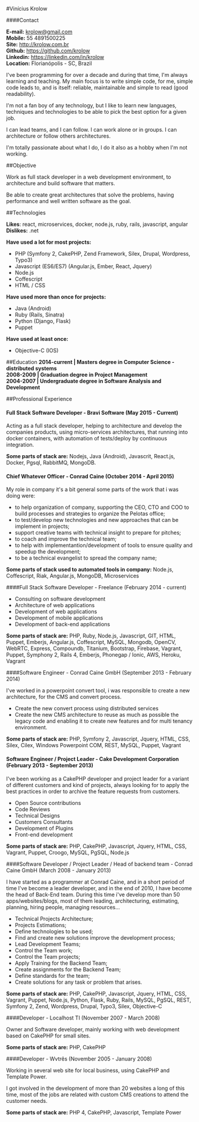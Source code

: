 #Vinícius Krolow

####Contact

**E-mail:** krolow@gmail.com<br />
**Mobile:** 55 4891500225<br />
**Site:** http://krolow.com.br<br />
**Github:** https://github.com/krolow<br />
**Linkedin:** https://linkedin.com/in/krolow<br />
**Location:** Florianópolis - SC, Brazil


I've been programming for over a decade and during that time, I'm always learning and teaching. My main focus is to write simple code, for me, simple code leads to, and is itself: reliable, maintainable and simple to read (good readability).

I'm not a fan boy of any technology, but I like to learn new languages, techniques and technologies to be able to pick the best option for a given job.

I can lead teams, and I can follow. I can work alone or in groups. I can architecture or follow others architectures.

I'm totally passionate about what I do, I do it also as a hobby when I'm not working.

##Objective

Work as full stack developer in a web development environment, to architecture and build software that matters.

Be able to create great architectures that solve the problems, having performance and well written software as the goal.

##Technologies

**Likes**: react, microservices, docker, node.js, ruby, rails, javascript, angular
**Dislikes:** .net

**Have used a lot for most projects:**

* PHP (Symfony 2, CakePHP, Zend Framework, Silex, Drupal, Wordpress, Typo3)
* Javascript (ES6/ES7) (Angular.js, Ember, React, Jquery)
* Node.js
* Coffescript
* HTML / CSS

**Have used more than once for projects:**

* Java (Android)
* Ruby (Rails, Sinatra)
* Python (Django, Flask)
* Puppet

**Have used at least once:**

* Objective-C (IOS)

##Education
**2014-current | Masters degree in Computer Science -  distributed systems**<br />
**2008-2009 | Graduation degree in Project Management**<br />
**2004-2007 | Undergraduate degree in Software Analysis and Development**

##Professional Experience

#### Full Stack Software Developer - Bravi Software (May 2015 - Current)

Acting as a full stack developer, helping to architecture and develop the companies products,
using micro-services architectures, that running into docker containers, with automation of tests/deploy by continuous integration.

**Some parts of stack are:** Nodejs, Java (Android), Javascrit, React.js, Docker, Pgsql, RabbitMQ, MongoDB.

#### Chief Whatever Officer - Conrad Caine (October 2014 - April 2015)

My role in company it's a bit general some parts of the work that i was doing were:

* to help organization of company, supporting the CEO, CTO and COO to build processes and strategies to organize the Pelotas office;
* to test/develop new technologies and new approaches that can be implement in projects;
* support creative teams with technical insight to prepare for pitches;
* to coach and improve the technical team;
* to help with implementantion/development of tools to ensure quality and speedup the development;
* to be a technical evangelist to spread the company name;

**Some parts of stack used to automated tools in company:** Node.js, Coffescript, Riak, Angular.js, MongoDB, Microservices


####Full Stack Software Developer - Freelance (February 2014 - current)

* Consulting on software development
* Architecture of web applications
* Development of web applications
* Development of mobile applications
* Development of back-end applications

**Some parts of stack are:** PHP, Ruby, Node.js, Javascript, GIT, HTML, Puppet, Emberjs, Angular.js, Coffescript, MySQL, Mongodb, OpenCV, WebRTC, Express, Compoundb, Titanium, Bootstrap, Firebase, Vagrant, Puppet, Symphony 2, Rails 4, Emberjs, Phonegap / Ionic, AWS, Heroku, Vagrant


####Software Engineer - Conrad Caine GmbH (September 2013 - February 2014)

I've worked in a powerpoint convert tool, i was responsible to create a new architecture, for the CMS and convert process.

* Create the new convert process using distributed services
* Create the new CMS architecture to reuse as much as possible the legacy code and enabling it to create new features and for multi tenancy environment.

**Some parts of stack are:** PHP, Symfony 2, Javascript, Jquery, HTML, CSS, Silex, Cilex, Windows Powerpoint COM, REST, MySQL, Puppet, Vagrant

#### Software Engineer / Project Leader - Cake Development Corporation (February 2013 - September 2013)

I've been working as a CakePHP developer and project leader for a variant of different customers and kind of projects, always looking for to apply the best practices in order to archive the feature requests from customers.

* Open Source contributions
* Code Reviews
* Technical Designs
* Customers Consultants
* Development of Plugins
* Front-end development

**Some parts of stack are:** PHP, CakePHP, Javascript, Jquery, HTML, CSS, Vagrant, Puppet, Croogo, MySQL, PgSQL, Node.js

####Software Developer / Project Leader / Head of backend team - Conrad Caine GmbH (March 2008 - January 2013)

I have started as a programmer at Conrad Caine, and in a short period of time I've become a leader developer, and in the end of 2010, I have become the head of Back-End team.
During this time i've develop more than 50 apps/websites/blogs, most of them leading, architecturing, estimating, planning, hiring people, managing resources...

* Technical Projects Architecture;
* Projects Estimations;
* Define technologies to be used;
* Find and create new solutions improve the development process;
* Lead Development Teams;
* Control the Team work;
* Control the Team projects;
* Apply Training for the Backend Team;
* Create assignments for the Backend Team;
* Define standards for the team;
* Create solutions for any task or problem that arises.

**Some parts of stack are:** PHP, CakePHP, Javascript, Jquery, HTML, CSS, Vagrant, Puppet, Node.js, Python, Flask, Ruby, Rails, MySQL, PgSQL, REST, Symfony 2, Zend, Wordpress, Drupal, Typo3, Silex, Objective-C

####Developer - Localhost TI (November 2007 - March 2008)

Owner and Software developer, mainly working with web development based on CakePHP for small sites.

**Some parts of stack are:** PHP, CakePHP

####Developer - Wvtrês (November 2005 - January 2008)

Working in several web site for local business, using CakePHP and Template Power.

I got involved in the development of more than 20 websites a long of this time, most of the jobs are related with custom CMS creations to attend the customer needs.

**Some parts of stack are:** PHP 4, CakePHP, Javascript, Template Power
